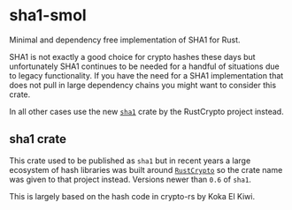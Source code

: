 # sha1-smol

Minimal and dependency free implementation of SHA1 for Rust.

SHA1 is not exactly a good choice for crypto hashes these days but unfortunately
SHA1 continues to be needed for a handful of situations due to legacy functionality.
If you have the need for a SHA1 implementation that does not pull in large dependency chains
you might want to consider this crate.

In all other cases use the new [`sha1`](https://crates.io/crates/sha1) crate
by the RustCrypto project instead.

## sha1 crate

This crate used to be published as `sha1` but in recent years a large ecosystem
of hash libraries was built around [`RustCrypto`](https://github.com/RustCrypto)
so the crate name was given to that project instead.  Versions newer than `0.6`
of `sha1`.

This is largely based on the hash code in crypto-rs by Koka El Kiwi.

